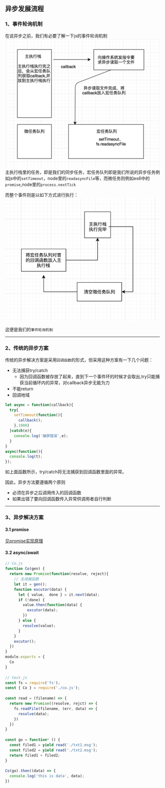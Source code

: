 ## 异步发展流程
### 1、事件轮询机制
在说异步之前，我们有必要了解一下js的事件轮询机制
<img src='./1.png'>
主执行栈里的任务，即是我们的同步任务，宏任务队列即是我们所说的异步任务例如js中的``setTimeout``，node里的``readasyncFile``等，而微任务则例如es6中的``promise``,node里的``process.nextTick``

而整个事件则是以如下方式进行执行：
<img src='./2.png'>

这便是我们的``事件轮询机制``

---

### 2、传统的异步方案
传统的异步解决方案是采用``回调函数``的形式，但采用这种方案有一下几个问题：
- 无法捕获try/catch
  - 因为回调函数被存放了起来，直到下一个事件环的时候才会取出,try只能捕获当前循环内的异常，对callback异步无能为力 
- 不能return
- 回调地域

```javascript
let async = function(callback){
  try{
    setTimeout(function(){
      callback();
    },1000)
  }catch(e){
    console.log('捕获错误',e);
  }
}
async(function(){
  console.log(t);
});
```
如上面函数所示，try/catch将无法捕获到回调函数里面的异常。

因此，异步方法要遵循两个原则
- 必须在异步之后调用传入的回调函数
- 如果出错了要向回调函数传入异常供调用者自行判断

---

### 3、异步解决方案

#### 3.1 promise
<a href="https://github.com/qqqiangqiang/createPromise">见promise实现原理 </a>

#### 3.2 async/await

```javascript
// Co.js
function Co(gen) {
  return new Promise(function(resolve, reject){
    // 生成器函数
    let it = gen();
    function excutor(data) {
      let { value,  done } = it.next(data);
      if (!done) {
        value.then(function(data) {
          excutor(data);
        })
      } else {
        resolve(value);
      }
    }
    excutor();
  })
}
module.exports = {
  Co
}

// test.js
const fs = require('fs');
const { Co } = require('./co.js');

const read = (filename) => {
  return new Promise((resolve, rejct) => {
    fs.readFile(filename, (err, data) => {
      resolve(data);
    })
  }) 
}

const go = function* () {
  const filed1 = yield read('./txt1.msg');
  const filed2 = yield read('./txt2.msg');
  return filed1 + filed2;
}

Co(go).then((data) => {
  console.log('this is data', data);
})

```